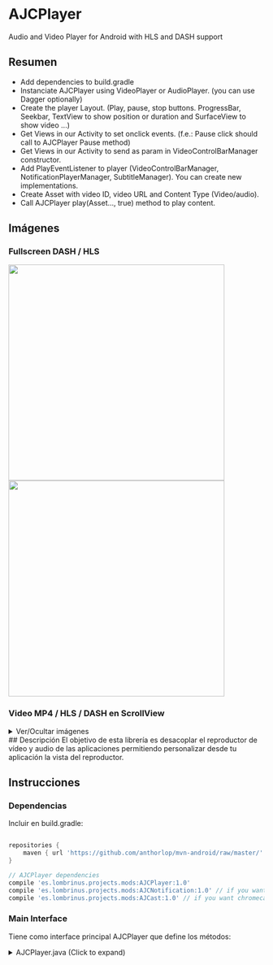 # AJCPlayer
Audio and Video Player for Android with HLS and DASH support

## Resumen
- Add dependencies to build.gradle
- Instanciate AJCPlayer using VideoPlayer or AudioPlayer. (you can use Dagger optionally)
- Create the player Layout. (Play, pause, stop buttons. ProgressBar, Seekbar, TextView to show position or duration and SurfaceView to show video ...)
- Get Views in our Activity to set onclick events. (f.e.: Pause click should call to AJCPlayer Pause method)
- Get Views in our Activity to send as param in VideoControlBarManager constructor.
- Add PlayEventListener to player (VideoControlBarManager, NotificationPlayerManager, SubtitleManager). You can create new implementations.
- Create Asset with video ID, video URL and Content Type (Video/audio).
- Call AJCPlayer play(Asset..., true) method to play content.

## Imágenes

### Fullscreen DASH / HLS
<img src="https://github.com/anthorlop/AJCPlayer/blob/develop/ScreenShots/01.png" width="425"/> 
<img src="https://github.com/anthorlop/AJCPlayer/blob/develop/ScreenShots/04.png" width="425"/>

### Video MP4 / HLS / DASH en ScrollView
<details>
   <summary>Ver/Ocultar imágenes</summary>
<img src="https://github.com/anthorlop/AJCPlayer/blob/develop/ScreenShots/02.png" width="280"/>
<img src="https://github.com/anthorlop/AJCPlayer/blob/develop/ScreenShots/03.png" width="280"/>
<img src="https://github.com/anthorlop/AJCPlayer/blob/develop/ScreenShots/05.png" width="280"/>
</details>
## Descripción
El objetivo de esta librería es desacoplar el reproductor de vídeo y audio de las aplicaciones permitiendo personalizar desde tu aplicación la vista del reproductor.

## Instrucciones

### Dependencias
Incluir en build.gradle:
```gradle

repositories {
    maven { url 'https://github.com/anthorlop/mvn-android/raw/master/' }
}

// AJCPlayer dependencies
compile 'es.lombrinus.projects.mods:AJCPlayer:1.0'
compile 'es.lombrinus.projects.mods:AJCNotification:1.0' // if you want notifications
compile 'es.lombrinus.projects.mods:AJCast:1.0' // if you want chromecast
```

### Main Interface
Tiene como interface principal AJCPlayer que define los métodos:
<details>
   <summary>AJCPlayer.java (Click to expand)</summary>
   ```java
    /**
     * 
     * Play content from asset url
     * 
     * @param asset contains url to play and contentType video or audio
     * @param autoPlay to start content automatically
     */
    void play(Asset asset, boolean autoPlay);

    /**
     *
     * Play content from asset url
     *
     * @param asset contains url to play and contentType video or audio
     * @param position to start content from a specified position
     */
    void play(Asset asset, int position);

    /**
     * Play content previously loaded / resume
     */
    void play();

    /**
     *
     * Set options to play content (forceMediaPlayer, contentTypes list)
     *
     * @param settings options class
     */
    void setOptions(PlaybackSettings settings);

    /**
     * Check if content is currently playing
     * 
     * @return true or false
     */
    boolean isPlaying();

    /**
     * Check if content is currently paused
     *
     * @return true or false
     */
    boolean isPaused();

    /**
     * Check if content is loading
     *
     * @return true or false
     */
    boolean isLoading();

    /**
     * To pause current content
     */
    void pause();

    /**
     * To reset player process
     */
    void release();

    /**
     * Notify a dimension change
     */
    void onViewSizeChanged();

    /**
     * Add listener to a list. Events will be called from player to notify every change of the state
     */
    void addEventListener(PlayerEventListener playerEventListener);

    /**
     * Remove listener from the list of listeners
     * @param eventListenerClass event to remove
     */
    void removeEventListener(Class eventListenerClass);

    /**
     * Clear the list of listeners
     */
    void clearEventListeners();

    /**
     * Seek to a position
     * 
     * @param position position to seek
     */
    void seekTo(int position);

    /**
     * Get current position
     * 
     * @return current position
     */
    int getCurrentPosition();
}
```
 </details>

* **play(Asset, boolean autoplay):** Inicia la reproducción del asset pasado por parámetro. Autoplay define si se desea comenzar la reproducción automáticamente o no.
* **play(Asset, int starPosition):** Inicia la reproducción del asset pasado por parámetro. StartPosition define la posición en milisegundos en la que se desea empezar la reproducción
* **play():** Reanuda la reproducción en curso
* **setOptions(PlaybackSettings settings)** Permite configurar una serie de opciones. (forzar MediaPlayer o añadir ContentTypes que determinarán si el contenido es Dash o HLS). No es necesario usarlo, pero se ofrece la opción.
* **isPlaying():** TRUE si la reproducción está en curso o FALSE si está pausada.
* **isLoading():** TRUE si la reproducción está preparándose o FALSE si ya ha iniciado.
* **pause(Asset asset):** Pausa la reproducción.
* **release(Asset asset):** Detiene la reproducción.
* **addEventListener(PlayerEventListener):** Añade un escuchador de eventos para interactuar con cualquier componente que queramos acoplarle, más tarde veremos un ejemplo con las Notificaciones.
* **isPaused():** Comprueba si esta pausada la reproducción
* **onViewSizeChanged():** Informa al player de un cambio para que actualice las dimensiones del Video.
* **seekTo(position):** Continuar la reproducción por la posición indicada en milisegundos..
* **removeEventListener(listener):** Elimina el listener pasado por párametro.
* **clearEventListeners():** Elimina todos los listeners.
* **getUrlResolved():** Obtener la URL final del contenido.
* **getCurrentPosition():** Obtener la posición actual de la reproducción.

## Uso del módulo

### Integración
AJCPlayer tiene dos implementaciones (AudioPlayer y VideoPlayer).

El constructor de ambas clases será el siguiente:
```java
VideoPlayer(Context context, MediaPlayer mediaPlayer)...
AudioPlayer(Context context, MediaPlayer mediaPlayer)...
```

En el proyecto de ejemplo se utiliza [Dagger](http://square.github.io/dagger/) para inyección de dependencias. Para ello se ha creado el componente [PlayerComponent.java](https://github.com/anthorlop/AJCPlayer/blob/master/app/src/main/java/com/ajc/playerex/di/PlayerComponent.java). Será necesario hacer un Build Project la primera vez para que la clase [ExampleApp](https://github.com/anthorlop/AJCPlayer/blob/master/app/src/main/java/com/ajc/playerex/app/ExampleApp.java) no de error. No es necesario usar Dagger, si decides no usarlo no necesitaras crear nada de esto y puedes crear una instancia de la clase VideoPlayer o AudioPlayer directamente:
```java
AJCPlayer videoPlayer = new VideoPlayer(context, new MediaPlayer());
```

### Añadir Controles y eventos
Cómo vimos antes, AJCPlayer define un método para añadir implementaciones de PlayerEventListener a nuestro reproductor. Estas implementaciones se ejecutaran conforme el estado de nuestra reproducción cambie, por ejemplo si se pausa se lanzara el evento de pause en todos sus listeners.
```java
public interface PlayerEventListener {
    void onPreparing(Asset asset, MediaPlayer mediaPlayer);
    void onPlayBegins(Asset asset, int duration);
    void onResume(Asset asset, int currentPosition);
    void onCompletion(Asset asset);
    void onPause(Asset asset, int currentPosition);
    void onForward(Asset asset, int currentPosition);
}
```
Por lo tanto, lo que tenemos que hacer antes de comenzar a reproducir es añadir los eventos que deseemos. En la librería ya tenemos algunos creados que podemos usar:

 * **VideoControlBarManager:**  Implementación para Video en la que se envía el SurfaceHolder dónde el video será mostrado.

```java
final VideoPlayerView videoPlayerView = new VideoPlayerView(mFrameLayout, surfaceHolder, current, duration, seekBar, controller);
final VideoPlayerOptions options = new VideoPlayerOptions(ActivityInfo.SCREEN_ORIENTATION_SENSOR, true, true, true);
final Controls controls = new Controls(plays, pauses, stops);
controlBarManager = new VideoControlBarManager(context, controls, new LoadingView(){...}, new OnDoubleClick{...}, videoPlayerView, options);
videoPlayer.addEventListener(controlBarManager);
```
<details>
<summary>Ver más sobre VideoControlBarManager</summary>
* **Context:** Necesario para corregir algunos problemas de acceso a las vistas cuando no estamos en el hilo principal.
* **Controls:** Lista de controles (play, pause, stop)
* **LoadingView:**  Interface que define los métodos showLoading() y hideLoading() para que sea desde nuestra aplicación dónde incluyamos el "Cargando" cómo y dónde queramos, si es que lo queremos mostrar.
* **OnDoubleClick:** Listener que avisa a nuestra aplicación cuando se haga doble click sobre el video.
* **VideoPlayerView:**  Elementos de nuestra vista que se modificaran automáticamente según el estado de la reproducción. Aquí viene incluido el SurfaceHolder.
* **VideoPlayerOptions:** Opciones del reproductor.
 ```java
 /** Type of orientation. To allow rotation */
 public final Integer mScreenOrientation;
 /** Auto Hide Status Bar during playing */
 public final Boolean mHideStatusBar;
 /** Auto hide Navigation bar during playing */
 public final Boolean mHideNavigationBar;
 /** if true video dimensions change depends on the screen */
 public final Boolean mFullscreen;
 ```
</details>
_____

 * **SubtitleManager** Implementación para detectar y mostrar los subtitulos.
```java
final SubtitleManager subtitleManager = new SubtitleManager(activity, urlVtt, new OnSubtitleDetect(){...});
videoPlayer.addEventListener(subtitleManager);
```
